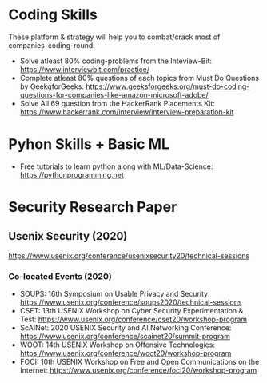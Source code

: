 # Coding Skills

These platform & strategy will help you to combat/crack most of companies-coding-round: 
* Solve atleast 80% coding-problems from the Inteview-Bit: https://www.interviewbit.com/practice/ 
* Complete atleast 80% questions of each topics from Must Do Questions by GeekgforGeeks: https://www.geeksforgeeks.org/must-do-coding-questions-for-companies-like-amazon-microsoft-adobe/
* Solve All 69 question from the HackerRank Placements Kit: https://www.hackerrank.com/interview/interview-preparation-kit
    
# Pyhon Skills + Basic ML

* Free tutorials to learn python along with ML/Data-Science: https://pythonprogramming.net 
 
# Security Research Paper
## Usenix Security (2020)
https://www.usenix.org/conference/usenixsecurity20/technical-sessions 
### Co-located Events (2020)
* SOUPS: 16th Symposium on Usable Privacy and Security: https://www.usenix.org/conference/soups2020/technical-sessions
* CSET: 13th USENIX Workshop on Cyber Security Experimentation & Test: https://www.usenix.org/conference/cset20/workshop-program
* ScAINet: 2020 USENIX Security and AI Networking Conference: https://www.usenix.org/conference/scainet20/summit-program
* WOOT: 14th USENIX Workshop on Offensive Technologies: https://www.usenix.org/conference/woot20/workshop-program
* FOCI: 10th USENIX Workshop on Free and Open Communications on the Internet: https://www.usenix.org/conference/foci20/workshop-program
